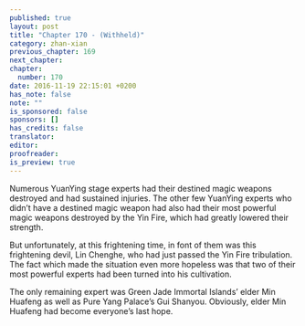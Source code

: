 ```yaml
---
published: true
layout: post
title: "Chapter 170 - (Withheld)"
category: zhan-xian
previous_chapter: 169
next_chapter:
chapter:
  number: 170
date: 2016-11-19 22:15:01 +0200
has_note: false
note: ""
is_sponsored: false
sponsors: []
has_credits: false
translator:
editor:
proofreader:
is_preview: true
---
```

Numerous YuanYing stage experts had their destined magic weapons destroyed and had sustained injuries. The other few YuanYing experts who didn’t have a destined magic weapon had also had their most powerful magic weapons destroyed by the Yin Fire, which had greatly lowered their strength.

But unfortunately, at this frightening time, in font of them was this frightening devil, Lin Chenghe, who had just passed the Yin Fire tribulation. The fact which made the situation even more hopeless was that two of their most powerful experts had been turned into his cultivation.

The only remaining expert was Green Jade Immortal Islands’ elder Min Huafeng as well as Pure Yang Palace’s Gui Shanyou. Obviously, elder Min Huafeng had become everyone’s last hope. 
